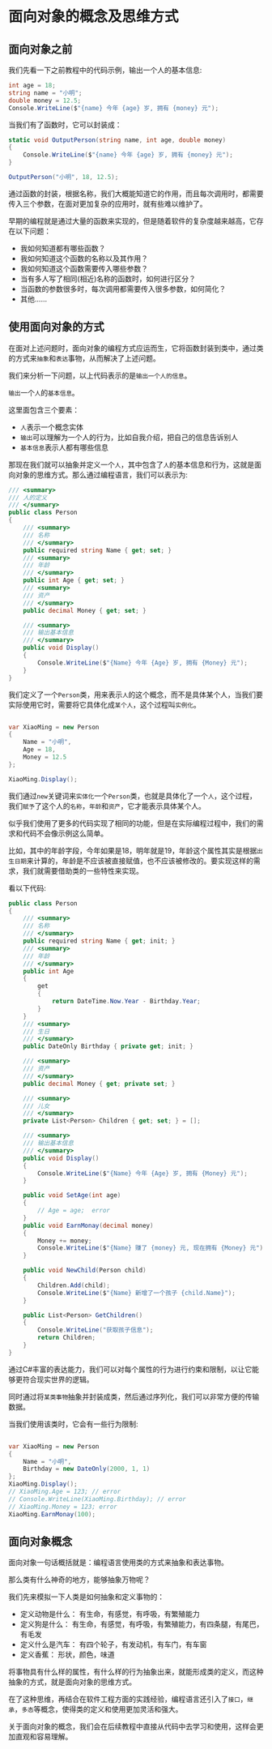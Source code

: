 # 面向对象的概念及思维方式

## 面向对象之前

我们先看一下之前教程中的代码示例，输出一个人的基本信息:

```csharp
int age = 18;
string name = "小明";
double money = 12.5;
Console.WriteLine($"{name} 今年 {age} 岁, 拥有 {money} 元");
```

当我们有了函数时，它可以封装成：

```csharp
static void OutputPerson(string name, int age, double money)
{
    Console.WriteLine($"{name} 今年 {age} 岁, 拥有 {money} 元");
}

OutputPerson("小明", 18, 12.5);
```

通过函数的封装，根据名称，我们大概能知道它的作用，而且每次调用时，都需要传入三个参数，在面对更加复杂的应用时，就有些难以维护了。

早期的编程就是通过大量的函数来实现的，但是随着软件的复杂度越来越高，它存在以下问题：

- 我如何知道都有哪些函数？
- 我如何知道这个函数的名称以及其作用？
- 我如何知道这个函数需要传入哪些参数？
- 当有多人写了相同(相近)名称的函数时，如何进行区分？
- 当函数的参数很多时，每次调用都需要传入很多参数，如何简化？
- 其他......

## 使用面向对象的方式

在面对上述问题时，面向对象的编程方式应运而生，它将函数封装到类中，通过类的方式来`抽象`和`表达`事物，从而解决了上述问题。

我们来分析一下问题，以上代码表示的是`输出一个人的信息`。

`输出`一个`人`的`基本信息`。

这里面包含三个要素：

- `人`表示一个概念实体
- `输出`可以理解为一个人的行为，比如自我介绍，把自己的信息告诉别人
- `基本信息`表示人都有哪些信息

那现在我们就可以抽象并定义一个`人`，其中包含了`人`的基本信息和行为，这就是面向对象的思维方式。那么通过编程语言，我们可以表示为:

```csharp
/// <summary>
/// 人的定义
/// </summary>
public class Person
{
    /// <summary>
    /// 名称
    /// </summary>
    public required string Name { get; set; }
    /// <summary>
    /// 年龄
    /// </summary>
    public int Age { get; set; }
    /// <summary>
    /// 资产
    /// </summary>
    public decimal Money { get; set; }

    /// <summary>
    /// 输出基本信息
    /// </summary>
    public void Display()
    {
        Console.WriteLine($"{Name} 今年 {Age} 岁, 拥有 {Money} 元");
    }
}
```

我们定义了一个`Person`类，用来表示`人`的这个概念，而不是具体某个人，当我们要实际使用它时，需要将它具体化成`某个人`，这个过程叫`实例化`。

```csharp

var XiaoMing = new Person
{
    Name = "小明",
    Age = 18,
    Money = 12.5
};

XiaoMing.Display();
```

我们通过`new`关键词来`实体化`一个`Person`类，也就是具体化了一个`人`，这个过程，我们`赋予`了这个人的`名称`，`年龄`和`资产`，它才能表示具体某个人。

似乎我们使用了更多的代码实现了相同的功能，但是在实际编程过程中，我们的需求和代码不会像示例这么简单。

比如，其中的年龄字段，今年如果是18，明年就是19，年龄这个属性其实是根据`出生日期`来计算的，年龄是不应该被直接赋值，也不应该被修改的。要实现这样的需求，我们就需要借助类的一些特性来实现。

看以下代码:

```csharp
public class Person
{
    /// <summary>
    /// 名称
    /// </summary>
    public required string Name { get; init; }
    /// <summary>
    /// 年龄
    /// </summary>
    public int Age
    {
        get
        {
            return DateTime.Now.Year - Birthday.Year;
        }
    }
    /// <summary>
    /// 生日
    /// </summary>
    public DateOnly Birthday { private get; init; }

    /// <summary>
    /// 资产
    /// </summary>
    public decimal Money { get; private set; }

    /// <summary>
    /// 儿女
    /// </summary>
    private List<Person> Children { get; set; } = [];

    /// <summary>
    /// 输出基本信息
    /// </summary>
    public void Display()
    {
        Console.WriteLine($"{Name} 今年 {Age} 岁, 拥有 {Money} 元");
    }

    public void SetAge(int age)
    {
        // Age = age;  error
    }
    public void EarnMonay(decimal money)
    {
        Money += money;
        Console.WriteLine($"{Name} 赚了 {money} 元, 现在拥有 {Money} 元");
    }

    public void NewChild(Person child)
    {
        Children.Add(child);
        Console.WriteLine($"{Name} 新增了一个孩子 {child.Name}");
    }

    public List<Person> GetChildren()
    {
        Console.WriteLine("获取孩子信息");
        return Children;
    }
}
```

通过C#丰富的表达能力，我们可以对每个属性的行为进行约束和限制，以让它能够更符合现实世界的逻辑。

同时通过将`某类事物`抽象并封装成类，然后通过序列化，我们可以非常方便的传输数据。

当我们使用该类时，它会有一些行为限制:

```csharp

var XiaoMing = new Person
{
    Name = "小明",
    Birthday = new DateOnly(2000, 1, 1)
};
XiaoMing.Display();
// XiaoMing.Age = 123; // error
// Console.WriteLine(XiaoMing.Birthday); // error
// XiaoMing.Money = 123; error
XiaoMing.EarnMonay(100);
```

## 面向对象概念

面向对象一句话概括就是：编程语言使用类的方式来抽象和表达事物。

那么类有什么神奇的地方，能够抽象万物呢？

我们先来模拟一下人类是如何抽象和定义事物的：

- 定义动物是什么： 有生命，有感觉，有呼吸，有繁殖能力
- 定义狗是什么： 有生命，有感觉，有呼吸，有繁殖能力，有四条腿，有尾巴，有毛发
- 定义什么是汽车： 有四个轮子，有发动机，有车门，有车窗
- 定义香蕉： 形状，颜色，味道

将事物具有什么样的属性，有什么样的行为抽象出来，就能形成类的定义，而这种抽象的方式，就是面向对象的思维方式。

在了这种思维，再结合在软件工程方面的实践经验，编程语言还引入了`接口`，`继承`，`多态`等概念，使得类的定义和使用更加灵活和强大。

关于面向对象的概念，我们会在后续教程中直接从代码中去学习和使用，这样会更加直观和容易理解。
